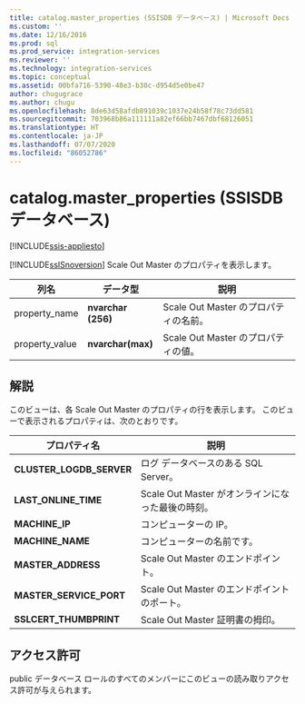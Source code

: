 ```yaml
---
title: catalog.master_properties (SSISDB データベース) | Microsoft Docs
ms.custom: ''
ms.date: 12/16/2016
ms.prod: sql
ms.prod_service: integration-services
ms.reviewer: ''
ms.technology: integration-services
ms.topic: conceptual
ms.assetid: 00bfa716-5390-48e3-b30c-d954d5e0be47
author: chugugrace
ms.author: chugu
ms.openlocfilehash: 8de63d58afdb891039c1037e24b58f78c73dd581
ms.sourcegitcommit: 703968b86a111111a82ef66bb7467dbf68126051
ms.translationtype: HT
ms.contentlocale: ja-JP
ms.lasthandoff: 07/07/2020
ms.locfileid: "86052786"
---
```

# <a name="catalogmaster_properties-ssisdb-database"></a>catalog.master_properties (SSISDB データベース)

[!INCLUDE[ssis-appliesto](../../includes/ssis-appliesto-ssvrpluslinux-asdb-asdw-xxx.md)]

[!INCLUDE[ssISnoversion](../../includes/ssisnoversion-md.md)] Scale Out Master のプロパティを表示します。

|列名|データ型|説明|  
|-----------------|---------------|-----------------|  
|property_name|**nvarchar (256)**|Scale Out Master のプロパティの名前。|  
|property_value|**nvarchar(max)**|Scale Out Master のプロパティの値。|

## <a name="remarks"></a>解説
このビューは、各 Scale Out Master のプロパティの行を表示します。 このビューで表示されるプロパティは、次のとおりです。

|プロパティ名|説明|  
|-------------------|-----------------| 
|**CLUSTER_LOGDB_SERVER**|ログ データベースのある SQL Server。|
|**LAST_ONLINE_TIME**|Scale Out Master がオンラインになった最後の時刻。|
|**MACHINE_IP**|コンピューターの IP。|
|**MACHINE_NAME**|コンピューターの名前です。|
|**MASTER_ADDRESS**|Scale Out Master のエンドポイント。|
|**MASTER_SERVICE_PORT**|Scale Out Master のエンドポイントのポート。|
|**SSLCERT_THUMBPRINT**|Scale Out Master 証明書の拇印。|

## <a name="permissions"></a>アクセス許可
public データベース ロールのすべてのメンバーにこのビューの読み取りアクセス許可が与えられます。 
